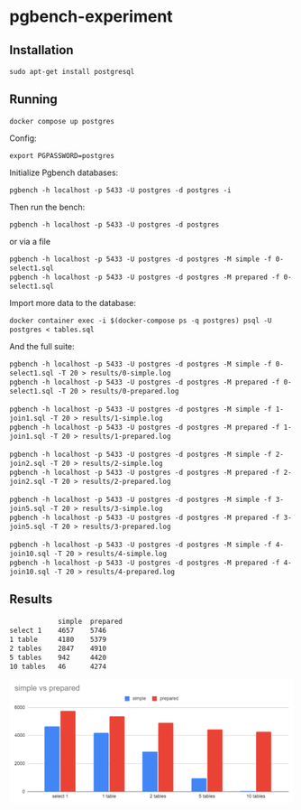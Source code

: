 # pgbench-experiment

## Installation

```
sudo apt-get install postgresql
```

## Running

```
docker compose up postgres
```

Config:
```
export PGPASSWORD=postgres
```

Initialize Pgbench databases:

```
pgbench -h localhost -p 5433 -U postgres -d postgres -i
```

Then run the bench:

```
pgbench -h localhost -p 5433 -U postgres -d postgres
```

or via a file

```
pgbench -h localhost -p 5433 -U postgres -d postgres -M simple -f 0-select1.sql
pgbench -h localhost -p 5433 -U postgres -d postgres -M prepared -f 0-select1.sql
```

Import more data to the database:

```
docker container exec -i $(docker-compose ps -q postgres) psql -U postgres < tables.sql
```

And the full suite:
```
pgbench -h localhost -p 5433 -U postgres -d postgres -M simple -f 0-select1.sql -T 20 > results/0-simple.log
pgbench -h localhost -p 5433 -U postgres -d postgres -M prepared -f 0-select1.sql -T 20 > results/0-prepared.log

pgbench -h localhost -p 5433 -U postgres -d postgres -M simple -f 1-join1.sql -T 20 > results/1-simple.log
pgbench -h localhost -p 5433 -U postgres -d postgres -M prepared -f 1-join1.sql -T 20 > results/1-prepared.log

pgbench -h localhost -p 5433 -U postgres -d postgres -M simple -f 2-join2.sql -T 20 > results/2-simple.log
pgbench -h localhost -p 5433 -U postgres -d postgres -M prepared -f 2-join2.sql -T 20 > results/2-prepared.log

pgbench -h localhost -p 5433 -U postgres -d postgres -M simple -f 3-join5.sql -T 20 > results/3-simple.log
pgbench -h localhost -p 5433 -U postgres -d postgres -M prepared -f 3-join5.sql -T 20 > results/3-prepared.log

pgbench -h localhost -p 5433 -U postgres -d postgres -M simple -f 4-join10.sql -T 20 > results/4-simple.log
pgbench -h localhost -p 5433 -U postgres -d postgres -M prepared -f 4-join10.sql -T 20 > results/4-prepared.log
```

## Results

``````
	        simple	prepared
select 1	4657	5746
1 table	    4180	5379
2 tables	2847	4910
5 tables	942	    4420
10 tables	46	    4274
``````

![simple vs. pepared](compare.png)
